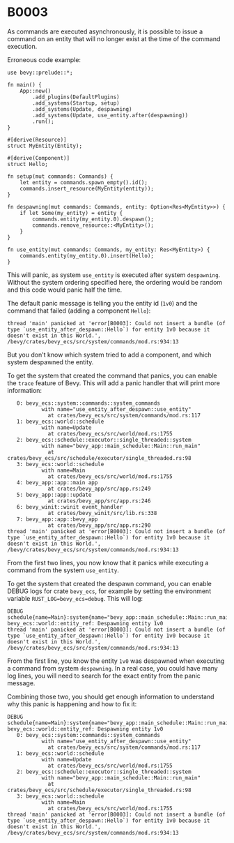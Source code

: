 # B0003

As commands are executed asynchronously, it is possible to issue a command on an entity that will no longer exist at the time of the command execution.

Erroneous code example:

```rust,should_panic
use bevy::prelude::*;

fn main() {
    App::new()
        .add_plugins(DefaultPlugins)
        .add_systems(Startup, setup)
        .add_systems(Update, despawning)
        .add_systems(Update, use_entity.after(despawning))
        .run();
}

#[derive(Resource)]
struct MyEntity(Entity);

#[derive(Component)]
struct Hello;

fn setup(mut commands: Commands) {
    let entity = commands.spawn_empty().id();
    commands.insert_resource(MyEntity(entity));
}

fn despawning(mut commands: Commands, entity: Option<Res<MyEntity>>) {
    if let Some(my_entity) = entity {
        commands.entity(my_entity.0).despawn();
        commands.remove_resource::<MyEntity>();
    }
}

fn use_entity(mut commands: Commands, my_entity: Res<MyEntity>) {
    commands.entity(my_entity.0).insert(Hello);
}
```

This will panic, as system `use_entity` is executed after system `despawning`. Without the system ordering specified here, the ordering would be random and this code would panic half the time.

The default panic message is telling you the entity id (`1v0`) and the command that failed (adding a component `Hello`):

```text
thread 'main' panicked at 'error[B0003]: Could not insert a bundle (of type `use_entity_after_despawn::Hello`) for entity 1v0 because it doesn't exist in this World.', /bevy/crates/bevy_ecs/src/system/commands/mod.rs:934:13
```

But you don't know which system tried to add a component, and which system despawned the entity.

To get the system that created the command that panics, you can enable the `trace` feature of Bevy. This will add a panic handler that will print more information:

```text
   0: bevy_ecs::system::commands::system_commands
           with name="use_entity_after_despawn::use_entity"
             at crates/bevy_ecs/src/system/commands/mod.rs:117
   1: bevy_ecs::world::schedule
           with name=Update
             at crates/bevy_ecs/src/world/mod.rs:1755
   2: bevy_ecs::schedule::executor::single_threaded::system
           with name="bevy_app::main_schedule::Main::run_main"
             at crates/bevy_ecs/src/schedule/executor/single_threaded.rs:98
   3: bevy_ecs::world::schedule
           with name=Main
             at crates/bevy_ecs/src/world/mod.rs:1755
   4: bevy_app::app::main app
             at crates/bevy_app/src/app.rs:249
   5: bevy_app::app::update
             at crates/bevy_app/src/app.rs:246
   6: bevy_winit::winit event_handler
             at crates/bevy_winit/src/lib.rs:338
   7: bevy_app::app::bevy_app
             at crates/bevy_app/src/app.rs:290
thread 'main' panicked at 'error[B0003]: Could not insert a bundle (of type `use_entity_after_despawn::Hello`) for entity 1v0 because it doesn't exist in this World.', /bevy/crates/bevy_ecs/src/system/commands/mod.rs:934:13
```

From the first two lines, you now know that it panics while executing a command from the system `use_entity`.

To get the system that created the despawn command, you can enable DEBUG logs for crate `bevy_ecs`, for example by setting the environment variable `RUST_LOG=bevy_ecs=debug`. This will log:

```text
DEBUG schedule{name=Main}:system{name="bevy_app::main_schedule::Main::run_main"}:schedule{name=Update}:system_commands{name="use_entity_after_despawn::despawning"}: bevy_ecs::world::entity_ref: Despawning entity 1v0
thread 'main' panicked at 'error[B0003]: Could not insert a bundle (of type `use_entity_after_despawn::Hello`) for entity 1v0 because it doesn't exist in this World.', /bevy/crates/bevy_ecs/src/system/commands/mod.rs:934:13
```

From the first line, you know the entity `1v0` was despawned when executing a command from system `despawning`. In a real case, you could have many log lines, you will need to search for the exact entity from the panic message.

Combining those two, you should get enough information to understand why this panic is happening and how to fix it:

```text
DEBUG schedule{name=Main}:system{name="bevy_app::main_schedule::Main::run_main"}:schedule{name=Update}:system_commands{name="use_entity_after_despawn::despawning"}: bevy_ecs::world::entity_ref: Despawning entity 1v0
   0: bevy_ecs::system::commands::system_commands
           with name="use_entity_after_despawn::use_entity"
             at crates/bevy_ecs/src/system/commands/mod.rs:117
   1: bevy_ecs::world::schedule
           with name=Update
             at crates/bevy_ecs/src/world/mod.rs:1755
   2: bevy_ecs::schedule::executor::single_threaded::system
           with name="bevy_app::main_schedule::Main::run_main"
             at crates/bevy_ecs/src/schedule/executor/single_threaded.rs:98
   3: bevy_ecs::world::schedule
           with name=Main
             at crates/bevy_ecs/src/world/mod.rs:1755
thread 'main' panicked at 'error[B0003]: Could not insert a bundle (of type `use_entity_after_despawn::Hello`) for entity 1v0 because it doesn't exist in this World.', /bevy/crates/bevy_ecs/src/system/commands/mod.rs:934:13
```
